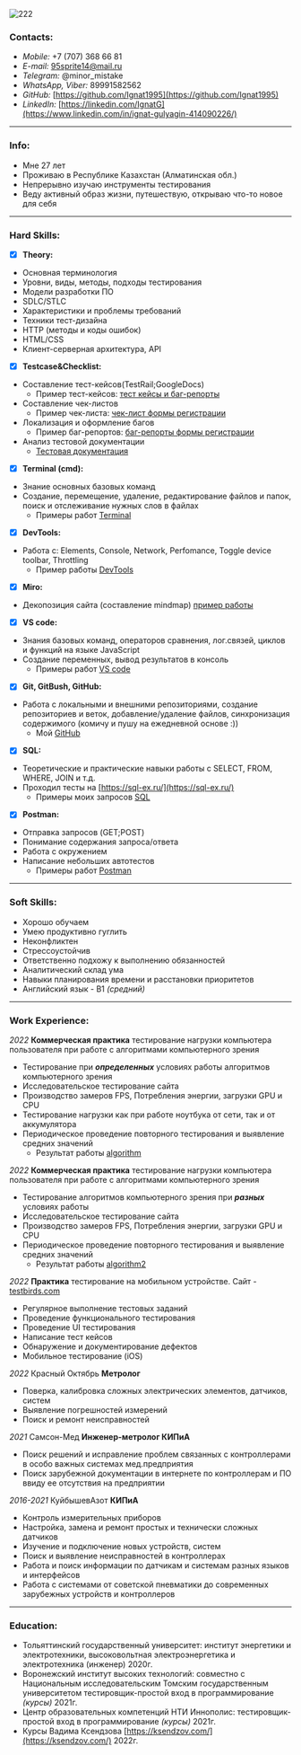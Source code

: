    ![222](https://user-images.githubusercontent.com/116075812/200736930-4f2e34e1-045f-49bf-b153-1a4d0103a82a.png)

### Contacts:                                      

- *Mobile:* +7 (707) 368 66 81                                                   
- *E-mail:* 95sprite14@mail.ru                                 
- *Telegram:* @minor_mistake
- *WhatsApp, Viber:* 89991582562
- *GitHub:* [https://github.com/Ignat1995](https://github.com/Ignat1995) 
- *LinkedIn:* [https://linkedin.com/IgnatG](https://www.linkedin.com/in/ignat-gulyagin-414090226/)

---

### Info:
- Мне 27 лет
- Проживаю в Республике Казахстан (Алматинская обл.)
- Непрерывно изучаю инструменты тестирования
- Веду активный образ жизни, путешествую, открываю что-то новое для себя

---

### Hard Skills:
- [x] **Theory:**
- Основная терминология 
- Уровни, виды, методы, подходы тестирования
- Модели разработки ПО
- SDLC/STLC
- Характеристики и проблемы требований
- Техники тест-дизайна
- HTTP (методы и коды ошибок)
- HTML/CSS
- Клиент-серверная архитектура, API 

- [x] **Testcase&Checklist:**
- Составление тест-кейсов(TestRail;GoogleDocs)
  - Пример тест-кейсов: [тест кейсы и баг-репорты](https://docs.google.com/spreadsheets/d/1pREPjtdDtNXB-LLr9hpVTsbWP8frbFp_e21R-rZiIYc/edit#gid=0)
- Составление чек-листов
  - Пример чек-листа: [чек-лист формы регистрации](https://docs.google.com/spreadsheets/d/1mYV1ti2Fw7lQYTqO0oiKyAfg9qxLwm0aevDk0C9kxSo/edit#gid=0)
- Локализация и оформление багов
  - Пример баг-репортов: [баг-репорты формы регистрации](https://docs.google.com/spreadsheets/d/1mYV1ti2Fw7lQYTqO0oiKyAfg9qxLwm0aevDk0C9kxSo/edit#gid=753364274)
- Анализ тестовой документации
  - [Тестовая документация](https://docs.google.com/document/d/1jGF0tq0qTNDjJHcJM9VDKCMQIVS7e66vuE1ftSDAY3c/edit)
- [x] **Terminal (cmd):**
- Знание основных базовых команд
- Создание, перемещение, удаление, редактирование файлов и папок, поиск и отслеживание нужных слов в файлах
  - Примеры работ [Terminal](https://github.com/Ignat1995/Terminal)
- [x] **DevTools:**
- Работа с: Elements, Console, Network, Perfomance, Toggle device toolbar, Throttling
  - Пример работы [DevTools](https://drive.google.com/file/d/1SmIpi_lejTiITKR8fO5pbEqE3LtzAYbY/view?usp=sharing)
 
- [x] **Miro:**
- Декопозиция сайта (составление mindmap) [пример работы](https://drive.google.com/file/d/117H3i5yWS2pNNsyYBocC0O7b2I8ZUCZn/view?usp=sharing)

- [x] **VS code:** 
- Знания базовых команд, операторов сравнения, лог.связей, циклов и функций на языке JavaScript
- Создание переменных, вывод результатов в консоль
  - Примеры работ [VS code](https://github.com/Ignat1995/JS-code)
- [x] **Git, GitBush, GitHub:**
- Работа с локальными и внешними репозиториями, создание репозиториев и веток, добавление/удаление файлов, синхронизация содержимого (комичу и пушу на ежедневной основе :))
  - Мой [GitHub](https://github.com/Ignat1995)
- [x] **SQL:**
- Теоретические и практические навыки работы с SELECT, FROM, WHERE, JOIN и т.д.
- Проходил тесты на [https://sql-ex.ru/](https://sql-ex.ru/)
  - Примеры моих запросов [SQL](https://docs.google.com/spreadsheets/d/1ChpphQoKn7e6SGdO7j6_WwY_SONM7A4rSzohOop9ZwA/edit#gid=0) 
- [x] **Postman:**
- Отправка запросов (GET;POST)
- Понимание содержания запроса/ответа
- Работа с окружением
- Написание небольших автотестов 
  - Примеры работ [Postman](https://github.com/Ignat1995/Postman)

---

### Soft Skills:
- Хорошо обучаем
- Умею продуктивно гуглить
- Неконфликтен
- Стрессоустойчив
- Ответственно подхожу к выполнению обязанностей
- Аналитический склад ума
- Навыки планирования времени и расстановки приоритетов
- Английский язык - В1 *(средний)*

---

### Work Experience:
*2022* **Коммерческая практика** тестирование нагрузки компьютера пользователя при работе с алгоритмами компьютерного зрения
- Тестирование при ***определенных*** условиях работы алгоритмов компьютерного зрения
- Исследовательское тестирование сайта
- Производство замеров FPS, Потребления энергии, загрузки GPU и CPU
- Тестирование нагрузки как при работе ноутбука от сети, так и от аккумулятора
- Периодическое проведение повторного тестирования и выявление средних значений
  - Результат работы [algorithm](https://docs.google.com/spreadsheets/d/1cvWnHApprr_P4RQPBaNLBxPNzuO9eXqwAuaN2oDIMhw/edit#gid=0)
  
*2022* **Коммерческая практика** тестирование нагрузки компьютера пользователя при работе с алгоритмами компьютерного зрения 
- Тестирование алгоритмов компьютерного зрения при ***разных*** условиях работы
- Исследовательское тестирование сайта
- Производство замеров FPS, Потребления энергии, загрузки GPU и CPU
- Периодическое проведение повторного тестирования и выявление средних значений
  - Результат работы [algorithm2](https://docs.google.com/spreadsheets/d/1L2Ej2A62f-ro8DHGO7wFsUCxF_Wjk2IWhKy9lwNBKUA/edit#gid=0)

*2022* **Практика** тестирование на мобильном устройстве. Сайт - [testbirds.com](https://nest.testbirds.com/dashboard)
- Регулярное выполнение тестовых заданий
- Проведение функционального тестирования
- Проведение UI тестирования
- Написание тест кейсов
- Обнаружение и документирование  дефектов
- Мобильное тестирование (iOS)

*2022* Красный Октябрь **Метролог**
- Поверка, калибровка сложных электрических элементов, датчиков, систем 
- Выявление погрешностей измерений
- Поиск и ремонт неисправностей

*2021* Самсон-Мед **Инженер-метролог КИПиА**
- Поиск решений и исправление проблем связанных с контроллерами в особо важных системах мед.предприятия
- Поиск зарубежной документации в интернете по контроллерам и ПО ввиду ее отсутствия на предприятии

*2016-2021* КуйбышевАзот **КИПиА**
- Контроль измерительных приборов
- Настройка, замена и ремонт простых и технически сложных датчиков
- Изучение и подключение новых устройств, систем
- Поиск и выявление неисправностей в контроллерах
- Работа и поиск информации по датчикам и системам разных языков и интерфейсов 
- Работа с системами от советской пневматики до современных зарубежных устройств и контроллеров









---

### Education:
- Тольяттинский государственный университет:
институт энергетики и электротехники, высоковольтная электроэнергетика и электротехника
(инженер) 2020г.
- Воронежский институт высоких технологий:
совместно с Национальным исследовательским Томским государственным университетом тестировщик-простой вход в программирование *(курсы)* 2021г.
- Центр образовательных компетенций НТИ
Иннополис: тестировщик-простой вход в программирование *(курсы)* 2021г.
- Курсы Вадима Ксендзова [https://ksendzov.com/](https://ksendzov.com/) 2022г.








